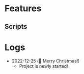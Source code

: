 # Features

## **Scripts**

# Logs

- 2022-12-25 (🙏 Merry Christmas!)
  - Project is newly started!
